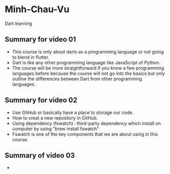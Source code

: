 # Minh-Chau-Vu
Dart learning
## Summary for video 01
- This course is only about darts as a programming language or not going to blend in flutter.
- Dart is like any other programming language like JavaScript of Python.
- The course will be more straightforward if you know a few programming languages before because the course will not go into the basics but only outline the differences between Dart from other programming languages.

## Summary for video 02
- Use GitHub or basically have a place to storage our code.
- How to creat a new repository in GitHub.
- Using dependency (fswatch) : third-party dependency which install on computer by using "brew install fswatch"
- Fswatch is one of the key components that we are about using in this course.

## Summary of video 03
- 
